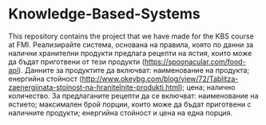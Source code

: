 # Knowledge-Based-Systems
This repository contains the project that we have made for the KBS course at FMI.
Реализирайте система, основана на правила, която по данни за налични хранителни
продукти предлага рецепти на ястия, които може да бъдат приготвени от тези продукти
(https://spoonacular.com/food-api). Данните за продуктите да включват: наименование на
продукта; енергийна стойност (http://www.okeybg.com/blog/view/72/Tablitza-zaenergiinata-stoinost-na-hranitelnite-produkti.html);
цена; налично количество. За предлаганите рецепти да се включват: наименование на
ястието; максимален брой порции, които може да бъдат приготвени с наличните
продукти; енергийна стойност и цена на една порция. 
